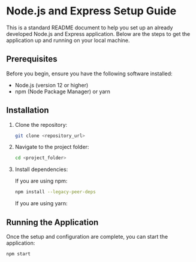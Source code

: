 # Node.js and Express Setup Guide

This is a standard README document to help you set up an already developed Node.js and Express application. Below are the steps to get the application up and running on your local machine.

## Prerequisites

Before you begin, ensure you have the following software installed:

- Node.js (version 12 or higher)
- npm (Node Package Manager) or yarn

## Installation

1. Clone the repository:

   ```bash
   git clone <repository_url>
   ```

2. Navigate to the project folder:

   ```bash
   cd <project_folder>
   ```

3. Install dependencies:

   If you are using npm:

   ```bash
   npm install --legacy-peer-deps
   ```

   If you are using yarn:


## Running the Application

Once the setup and configuration are complete, you can start the application:

```bash
npm start
```

